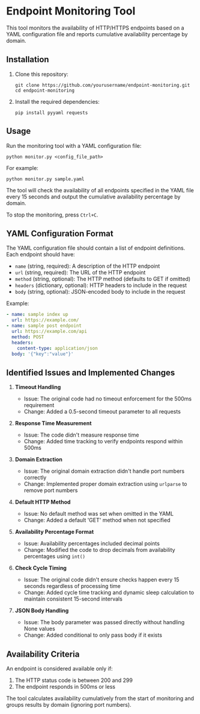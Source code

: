 # Endpoint Monitoring Tool

This tool monitors the availability of HTTP/HTTPS endpoints based on a YAML configuration file and reports cumulative availability percentage by domain.

## Installation

1. Clone this repository:
   ```
   git clone https://github.com/yourusername/endpoint-monitoring.git
   cd endpoint-monitoring
   ```

2. Install the required dependencies:
   ```
   pip install pyyaml requests
   ```

## Usage

Run the monitoring tool with a YAML configuration file:

```
python monitor.py <config_file_path>
```

For example:
```
python monitor.py sample.yaml
```

The tool will check the availability of all endpoints specified in the YAML file every 15 seconds and output the cumulative availability percentage by domain.

To stop the monitoring, press `Ctrl+C`.

## YAML Configuration Format

The YAML configuration file should contain a list of endpoint definitions. Each endpoint should have:

- `name` (string, required): A description of the HTTP endpoint
- `url` (string, required): The URL of the HTTP endpoint
- `method` (string, optional): The HTTP method (defaults to GET if omitted)
- `headers` (dictionary, optional): HTTP headers to include in the request
- `body` (string, optional): JSON-encoded body to include in the request

Example:
```yaml
- name: sample index up
  url: https://example.com/
- name: sample post endpoint
  url: https://example.com/api
  method: POST
  headers:
    content-type: application/json
  body: '{"key":"value"}'
```

## Identified Issues and Implemented Changes

1. **Timeout Handling**
   - Issue: The original code had no timeout enforcement for the 500ms requirement
   - Change: Added a 0.5-second timeout parameter to all requests

2. **Response Time Measurement**
   - Issue: The code didn't measure response time
   - Change: Added time tracking to verify endpoints respond within 500ms

3. **Domain Extraction**
   - Issue: The original domain extraction didn't handle port numbers correctly
   - Change: Implemented proper domain extraction using `urlparse` to remove port numbers

4. **Default HTTP Method**
   - Issue: No default method was set when omitted in the YAML
   - Change: Added a default 'GET' method when not specified

5. **Availability Percentage Format**
   - Issue: Availability percentages included decimal points
   - Change: Modified the code to drop decimals from availability percentages using `int()`

6. **Check Cycle Timing**
   - Issue: The original code didn't ensure checks happen every 15 seconds regardless of processing time
   - Change: Added cycle time tracking and dynamic sleep calculation to maintain consistent 15-second intervals

7. **JSON Body Handling**
   - Issue: The body parameter was passed directly without handling None values
   - Change: Added conditional to only pass body if it exists

## Availability Criteria

An endpoint is considered available only if:
1. The HTTP status code is between 200 and 299
2. The endpoint responds in 500ms or less

The tool calculates availability cumulatively from the start of monitoring and groups results by domain (ignoring port numbers).

